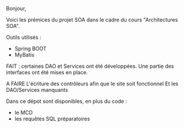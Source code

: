 Bonjour,

Voici les prémices du projet SOA dans le cadre du cours "Architectures SOA".

Outils utilisés :
- Spring BOOT
- MyBatis


FAIT :
certaines DAO et Services ont été développées. 
Une partie des interfaces ont été mises en place.

A FAIRE
L'écriture des contrôleurs afin que le site soit fonctionnel
Et les DAO/Services manquants

Dans ce dépot sont disponibles, en plus du code : 
- le MCD 
- les requêtes SQL préparatoires


